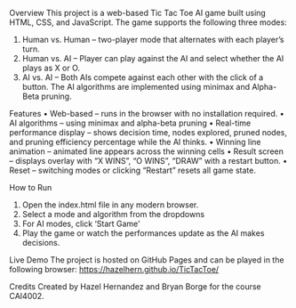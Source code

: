 Overview
This project is a web-based Tic Tac Toe AI game built using HTML, CSS, and JavaScript. The game supports the following three modes:
1.	Human vs. Human – two-player mode that alternates with each player’s turn. 
2.	Human vs. AI – Player can play against the AI and select whether the AI plays as X or O.
3.	AI vs. AI – Both AIs compete against each other with the click of a button.
The AI algorithms are implemented using minimax and Alpha-Beta pruning.  

Features
•	Web-based – runs in the browser with no installation required.
•	AI algorithms – using minimax and alpha-beta pruning
•	Real-time performance display – shows decision time, nodes explored, pruned nodes, and pruning efficiency percentage while the AI thinks.
•	Winning line animation – animated line appears across the winning cells 
•	Result screen – displays overlay with “X WINS”, “O WINS”, “DRAW” with a restart button.
•	Reset – switching modes or clicking “Restart” resets all game state. 

How to Run
1.	Open the index.html file in any modern browser.
2.	Select a mode and algorithm from the dropdowns
3.	For AI modes, click ‘Start Game’
4.	Play the game or watch the performances update as the AI makes decisions. 

Live Demo
The project is hosted on GitHub Pages and can be played in the following browser:
https://hazelhern.github.io/TicTacToe/ 

Credits
Created by Hazel Hernandez and Bryan Borge for the course CAI4002.

